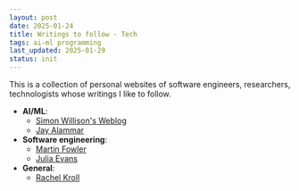 ```yaml
---
layout: post
date: 2025-01-24
title: Writings to follow - Tech
tags: ai-ml programming
last_updated: 2025-01-29
status: init
---
```


This is a collection of personal websites of software engineers, researchers, technologists whose writings I like to follow.

* **AI/ML**:
  * [Simon Willison's Weblog](https://simonwillison.net/)
  * [Jay Alammar](https://jalammar.github.io/)
* **Software engineering**:
  * [Martin Fowler](https://martinfowler.com/bliki/)
  * [Julia Evans](https://jvns.ca/)
* **General**:
  * [Rachel Kroll](https://rachelbythebay.com/)